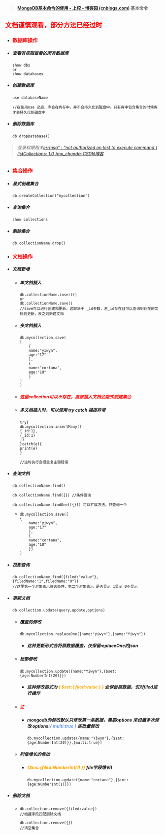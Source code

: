 

> #### [MongoDB基本命令的使用 - 上校 - 博客园 (cnblogs.com)](https://www.cnblogs.com/zhuawang/p/3965272.html) 基本命令



## <font color='red'>文档谨慎观看，部分方法已经过时</font>



- ### <font color='red'>数据库操作</font>

- ##### 查看有权限查看的所有数据库

  ```mysql
  show dbs
  or
  show databases 
  ```

- ##### 创建数据库

  ```mysql
  use databaseName
  
  //在使用use 之后，库会在内存中，并不会持久化到磁盘中。只有库中包含集合的时候库才会持久化到磁盘中
  ```

- ##### 删除数据库

  ```mysql
  db.dropDatabase()
  ```

  

> ###### 登录权限相关[errmsg" : "not authorized on test to execute command { listCollections: 1.0 }mo_chunda-CSDN博客](https://blog.csdn.net/seeol/article/details/45717999)





- ### <font color='red'>集合操作</font>

- ##### 显式创建集合

  ```mysql
  db.createCollection("mycollection")
  ```

- ##### 查询集合

  ```mysql
  show collections
  ```

- ##### 删除集合

  ```mysql
  db.collectionName.drop()
  ```

  



- ### <font color='red'>文档操作</font>

- ##### 文档新增

  - ##### 单文档插入

    ```mysql
    db.collectionName.insert() 
    or
    db.collectionName.save()
    //save可以进行创建和更新，这取决于 _id参数，若_id存在且可以查询到存在的文档则更新，反之则新建文档
    ```

  - ##### 多文档插入

    ```mysql
    db.mycollection.save(
    [
        {
        name:"yiwyn",
        age:"17"
        },
        {
        name:"cortana",
        age:"18"
        }
    ]
    )
    ```

  - ##### <font color='red'>这里collection可以不存在，直接插入文档会隐式创建集合</font>

  - ##### 多文档插入时，可以使用 try catch 捕捉异常

    ```mysql
    try{
    db.mycollection.insertMany([
    {_id:1},
    {_id:1}
    ])
    }catch(e){
    print(e)
    }
    
    //这时执行会报重复主键错误
    ```

    

- ##### 查询文档

  ```mysql
  db.collectionName.find() 
  
  db.collectionName.find({}) //条件查询
  
  db.collectionName.findOne([{}]) 可以扩展方法，只查询一个
  ```

  - ```mysql
    db.mycollection.save([
    {
        name:"yiwyn",
        age:"17"
        },
        {
        name:"cortana",
        age:"18"
        }]
    )
    ```

- ##### 投影查询

  ```mysql
  db.collectionName.find({filed:"value"},{filedName:"1",filedName:"0"})
  //这里第一个对象表示筛选条件，第二个对象表示 是否显示 1显示 0不显示
  ```

- ##### 更新文档

  ```mysql
  db.collection.update(query,update,options)
  
  ```

  - ##### 覆盖的修改

    ```mysql
    db.mycollection.replaceOne({name:"yiwyn"},{name:"Yiwyn"})
    ```

    - ##### 这种更新形式会将原数据覆盖，仅保留replaceOne的json

  - ##### 局部修改

    ```mysql
    db.mycollection.update({name:"Yiwyn"},{$set:{age:NumberInt(20)}})
    ```

    - ##### 这种修改格式为 <font color='orange'>{ $set:{ filed:value } } </font> 会保留原数据，仅对filed进行操作

  - ##### <font color='red'>注</font>

    - ##### mongodb的修改默认只修改第一条数据，需要options 来设置多次修改 options:<font color='cornflowerblue'>{ multi:true }</font> 即批量修改

      ```mysql
      db.mycollection.update({name:"Yiwyn"},{$set:{age:NumberInt(20)}},{multi:true})
      ```

  - ##### 列值增长的修改

    - ##### <font color='orange'>{$inc:{filed:NumberInt(1) }}</font> file字段增长1

      ```mysql
      db.mycollection.update({name:"cortana"},{$inc:{age:NumberInt(1)}})
      ```

    

- ##### 删除文档

  - ```mysql
    db.collection.remove({filed:value})
    //根据字段匹配删除文档
    
    db.collection.remove({}) 
    //清空集合
    ```

    

  

